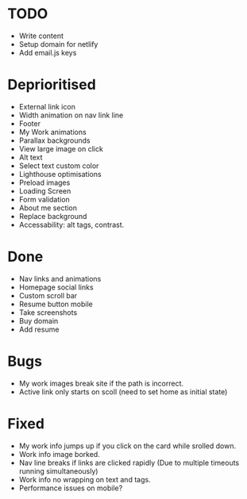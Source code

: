 # TODO

- Write content
- Setup domain for netlify
- Add email.js keys

# Deprioritised
- External link icon
- Width animation on nav link line
- Footer
- My Work animations
- Parallax backgrounds
- View large image on click
- Alt text
- Select text custom color
- Lighthouse optimisations
- Preload images
- Loading Screen
- Form validation
- About me section
- Replace background
- Accessability: alt tags, contrast.

# Done
- Nav links and animations
- Homepage social links
- Custom scroll bar
- Resume button mobile
- Take screenshots
- Buy domain
- Add resume

# Bugs
- My work images break site if the path is incorrect.
- Active link only starts on scoll (need to set home as initial state)


# Fixed
- My work info jumps up if you click on the card while srolled down.
- Work info image borked.
- Nav line breaks if links are clicked rapidly (Due to multiple timeouts running simultaneously)
- Work info no wrapping on text and tags.
- Performance issues on mobile?